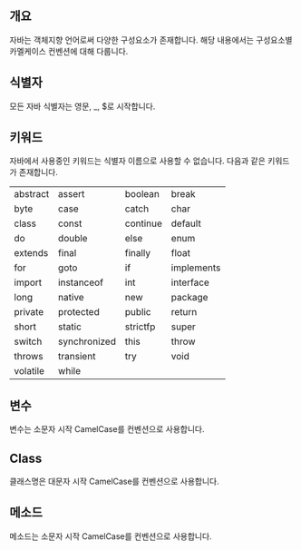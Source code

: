 ## 개요

자바는 객체지향 언어로써 다양한 구성요소가 존재합니다. 해당 내용에서는 구성요소별 카멜케이스 컨벤션에 대해 다룹니다.

## 식별자

모든 자바 식별자는 영문, _, $로 시작합니다.

## 키워드

자바에서 사용중인 키워드는 식별자 이름으로 사용할 수 없습니다. 다음과 같은 키워드가 존재합니다.

|          |              |          |            |
|----------|--------------|----------|------------|
| abstract | assert       | boolean  | break      |
| byte     | case         | catch    | char       |
| class    | const        | continue | default    |
| do       | double       | else     | enum       |
| extends  | final        | finally  | float      |
| for      | goto         | if       | implements |
| import   | instanceof   | int      | interface  |
| long     | native       | new      | package    |
| private  | protected    | public   | return     |
| short    | static       | strictfp | super      |
| switch   | synchronized | this     | throw      |
| throws   | transient    | try      | void       |
| volatile | while        |          |            |

## 변수
변수는 소문자 시작 CamelCase를 컨벤션으로 사용합니다.

## Class
클래스명은 대문자 시작 CamelCase를 컨벤션으로 사용합니다.

## 메소드
메소드는 소문자 시작 CamelCase를 컨벤션으로 사용합니다.

